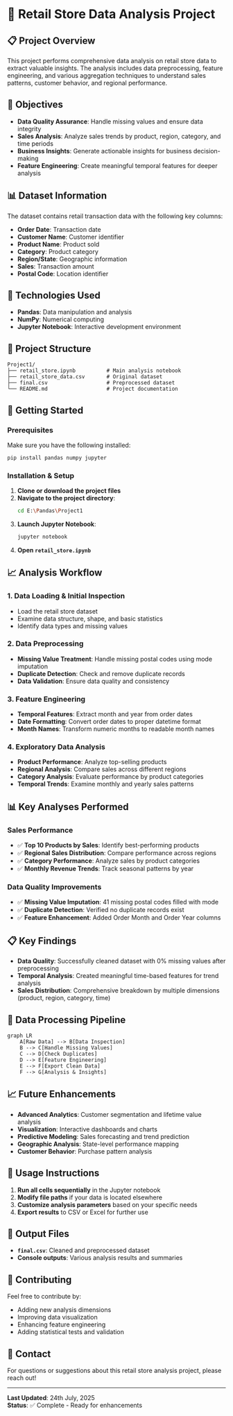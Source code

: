 # 🛒 Retail Store Data Analysis Project

## 📋 Project Overview

This project performs comprehensive data analysis on retail store data to extract valuable insights. The analysis includes data preprocessing, feature engineering, and various aggregation techniques to understand sales patterns, customer behavior, and regional performance.

## 🎯 Objectives

- **Data Quality Assurance**: Handle missing values and ensure data integrity
- **Sales Analysis**: Analyze sales trends by product, region, category, and time periods
- **Business Insights**: Generate actionable insights for business decision-making
- **Feature Engineering**: Create meaningful temporal features for deeper analysis

## 📊 Dataset Information

The dataset contains retail transaction data with the following key columns:
- **Order Date**: Transaction date
- **Customer Name**: Customer identifier
- **Product Name**: Product sold
- **Category**: Product category
- **Region/State**: Geographic information
- **Sales**: Transaction amount
- **Postal Code**: Location identifier

## 🔧 Technologies Used

- **Pandas**: Data manipulation and analysis
- **NumPy**: Numerical computing
- **Jupyter Notebook**: Interactive development environment

## 📁 Project Structure

```
Project1/
├── retail_store.ipynb          # Main analysis notebook
├── retail_store_data.csv       # Original dataset
├── final.csv                   # Preprocessed dataset
└── README.md                   # Project documentation
```

## 🚀 Getting Started

### Prerequisites

Make sure you have the following installed:
```bash
pip install pandas numpy jupyter
```

### Installation & Setup

1. **Clone or download the project files**
2. **Navigate to the project directory**:
   ```bash
   cd E:\Pandas\Project1
   ```
3. **Launch Jupyter Notebook**:
   ```bash
   jupyter notebook
   ```
4. **Open `retail_store.ipynb`**

## 📈 Analysis Workflow

### 1. Data Loading & Initial Inspection
- Load the retail store dataset
- Examine data structure, shape, and basic statistics
- Identify data types and missing values

### 2. Data Preprocessing
- **Missing Value Treatment**: Handle missing postal codes using mode imputation
- **Duplicate Detection**: Check and remove duplicate records
- **Data Validation**: Ensure data quality and consistency

### 3. Feature Engineering
- **Temporal Features**: Extract month and year from order dates
- **Date Formatting**: Convert order dates to proper datetime format
- **Month Names**: Transform numeric months to readable month names

### 4. Exploratory Data Analysis
- **Product Performance**: Analyze top-selling products
- **Regional Analysis**: Compare sales across different regions
- **Category Analysis**: Evaluate performance by product categories
- **Temporal Trends**: Examine monthly and yearly sales patterns

## 📊 Key Analyses Performed

### Sales Performance
- ✅ **Top 10 Products by Sales**: Identify best-performing products
- ✅ **Regional Sales Distribution**: Compare performance across regions
- ✅ **Category Performance**: Analyze sales by product categories
- ✅ **Monthly Revenue Trends**: Track seasonal patterns by year

### Data Quality Improvements
- ✅ **Missing Value Imputation**: 41 missing postal codes filled with mode
- ✅ **Duplicate Detection**: Verified no duplicate records exist
- ✅ **Feature Enhancement**: Added Order Month and Order Year columns

## 📋 Key Findings

- **Data Quality**: Successfully cleaned dataset with 0% missing values after preprocessing
- **Temporal Analysis**: Created meaningful time-based features for trend analysis
- **Sales Distribution**: Comprehensive breakdown by multiple dimensions (product, region, category, time)

## 🔄 Data Processing Pipeline

```mermaid
graph LR
    A[Raw Data] --> B[Data Inspection]
    B --> C[Handle Missing Values]
    C --> D[Check Duplicates]
    D --> E[Feature Engineering]
    E --> F[Export Clean Data]
    F --> G[Analysis & Insights]
```

## 📈 Future Enhancements

- **Advanced Analytics**: Customer segmentation and lifetime value analysis
- **Visualization**: Interactive dashboards and charts
- **Predictive Modeling**: Sales forecasting and trend prediction
- **Geographic Analysis**: State-level performance mapping
- **Customer Behavior**: Purchase pattern analysis

## 🎯 Usage Instructions

1. **Run all cells sequentially** in the Jupyter notebook
2. **Modify file paths** if your data is located elsewhere
3. **Customize analysis parameters** based on your specific needs
4. **Export results** to CSV or Excel for further use

## 📝 Output Files

- **`final.csv`**: Cleaned and preprocessed dataset
- **Console outputs**: Various analysis results and summaries

## 🤝 Contributing

Feel free to contribute by:
- Adding new analysis dimensions
- Improving data visualization
- Enhancing feature engineering
- Adding statistical tests and validation

## 📧 Contact

For questions or suggestions about this retail store analysis project, please reach out!

---

**Last Updated**: 24th July, 2025  
**Status**: ✅ Complete - Ready for enhancements